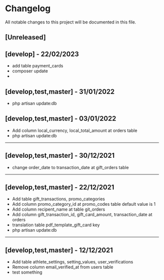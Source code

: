 # Changelog

All notable changes to this project will be documented in this file.

## [Unreleased]

## [develop] - 22/02/2023
- add table payment_cards
- composer update
- 
## [develop,test,master] - 31/01/2022
- php artisan update:db

## [develop,test,master] - 03/01/2022
- Add column local_currency, local_total_amount at orders table
- php artisan update:db

---

## [develop,test,master] - 30/12/2021
- change order_date to transaction_date at gift_orders table

---

## [develop,test,master] - 22/12/2021

-   Add table gift_transactions, promo_categories
-   Add column promo_category_id at promo_codes table default value is 1
-   Add column recipent_name at table git_orders
-   Add column gift_transaction_id, gift_card_amount, transaction_date at orders
-   translation table pdf_template_gift_card key
-   php artisan update:db

---

## [develop,test,master] - 12/12/2021

- Add table athlete_settings, setting_values, user_verifications
- Remove column email_verified_at from users table
- test something
